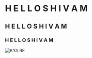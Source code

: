 # H E L L O   S H I V A M
## H E L L O   S H I V A M
### H E L L O   S H I V A M


![KYA RE](https://tenor.com/eFmUW6iTG9N.gif)
